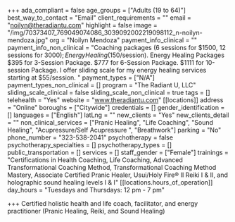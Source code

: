 +++
ada_compliant = false
age_groups = ["Adults (19 to 64)"]
best_way_to_contact = "Email"
client_requirements = ""
email = "noilyn@theradiantu.com"
highlight = false
image = "/img/70373407_769049074086_3039092002219098112_n-noilyn-mendoza.jpg"
org = "Noilyn Mendoza"
payment_info_clinical = ""
payment_info_non_clinical = "Coaching packages (6 sessions for $1500, 12 sessions for $3000); Energy Healing ($150/session). Energy Healing Packages $395 for 3-Session Package. $777 for 6-Session Package. $1111 for 10-session Package. I offer sliding scale for my energy healing services starting at $55/session. "
payment_types = ["N/A"]
payment_types_non_clinical = []
program = "The Radiant U, LLC"
sliding_scale_clinical = false
sliding_scale_non_clinical = true
tags = []
telehealth = "Yes"
website = "www.theradiantu.com"
[[locations]]
address = "Online"
boroughs = ["Citywide"]
credentials = []
gender_identification = []
languages = ["English"]
latLng = ""
new_clients = "Yes"
new_clients_detail = ""
non_clinical_services = ["Pranic Healing", "Life Coaching", "Sound Healing", "Acupressure/Self Acupressure ", "Breathwork"]
parking = "No"
phone_number = "323-538-2041"
psychotherapy = false
psychotherapy_specialties = []
psychotherapy_types = []
public_transportation = []
services = []
staff_gender = ["Female"]
trainings = "Certifications in Health Coaching, Life Coaching, Advanced Transformational Coaching Method, Transformational Coaching Method Mastery, Associate Certified Pranic Healer, Usui/Holy Fire® II Reiki I & II, and holographic sound healing levels I & I"
[[locations.hours_of_operation]]
day_hours = "Tuesdays and Thursdays: 12 pm - 7 pm"

+++
Certified holistic health and life coach, facilitator, and energy practitioner (Pranic Healing, Reiki, and Sound Healing)